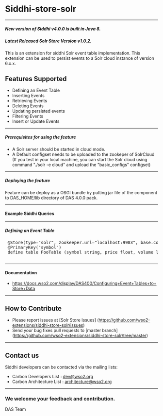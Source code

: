 Siddhi-store-solr
======================================
---
##### New version of Siddhi v4.0.0 is built in Java 8.
##### Latest Released Solr Store Version v1.0.2.

This is an extension for siddhi Solr event table implementation. This extension can be used to persist events to a
Solr cloud instance of version 6.x.x.


Features Supported
------------------
 - Defining an Event Table
 - Inserting Events
 - Retrieving Events
 - Deleting Events
 - Updating persisted events
 - Filtering Events
 - Insert or Update Events

---
##### Prerequisites for using the feature
 - A Solr server should be started in cloud mode.
 - A Default configset needs to be uploaded to the zookeper of SolrCloud (If you test in your local machine, you can
 start the Solr cloud using  command "./solr -e cloud" and upload the "basic_configs" configset)

---
##### Deploying the feature
 Feature can be deploy as a OSGI bundle by putting jar file of the component to DAS_HOME/lib directory of DAS 4.0.0 pack.

---
#### Example Siddhi Queries

---
##### Defining an Event Table
 <pre>
 @Store(type="solr", zookeeper.url="localhost:9983", base.configset=<your-default-configset>, collection="SAMPLE_COLLECTION", shards='2', replicas='2', schema ='time long stored, date string stored', commit.async='true')
 @PrimaryKey("symbol")
 define table FooTable (symbol string, price float, volume long);
 </pre>

---
#### Documentation

  * https://docs.wso2.com/display/DAS400/Configuring+Event+Tables+to+Store+Data

---
## How to Contribute

* Please report issues at [Solr Store Issues] (https://github.com/wso2-extensions/siddhi-store-solr/issues)
* Send your bug fixes pull requests to [master branch] (https://github.com/wso2-extensions/siddhi-store-solr/tree/master)

---
## Contact us

Siddhi developers can be contacted via the mailing lists:
  * Carbon Developers List : dev@wso2.org
  * Carbon Architecture List : architecture@wso2.org

---
### We welcome your feedback and contribution.

DAS Team

